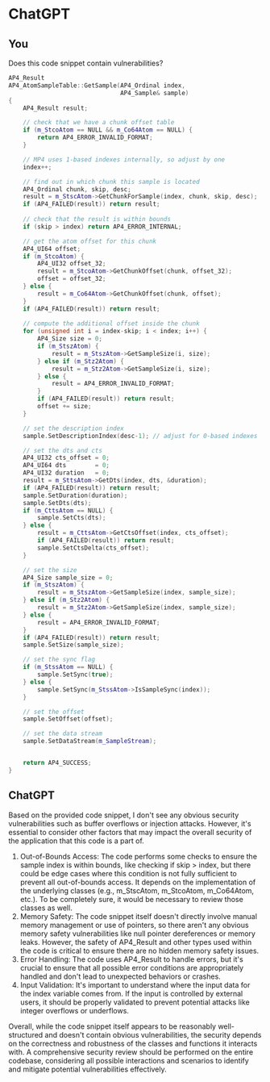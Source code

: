 # ChatGPT

## You
Does this code snippet contain vulnerabilities?
```cpp
AP4_Result
AP4_AtomSampleTable::GetSample(AP4_Ordinal index, 
                               AP4_Sample& sample)
{
    AP4_Result result;

    // check that we have a chunk offset table
    if (m_StcoAtom == NULL && m_Co64Atom == NULL) {
        return AP4_ERROR_INVALID_FORMAT;
    }

    // MP4 uses 1-based indexes internally, so adjust by one
    index++;

    // find out in which chunk this sample is located
    AP4_Ordinal chunk, skip, desc;
    result = m_StscAtom->GetChunkForSample(index, chunk, skip, desc);
    if (AP4_FAILED(result)) return result;
    
    // check that the result is within bounds
    if (skip > index) return AP4_ERROR_INTERNAL;

    // get the atom offset for this chunk
    AP4_UI64 offset;
    if (m_StcoAtom) {
        AP4_UI32 offset_32;
        result = m_StcoAtom->GetChunkOffset(chunk, offset_32);
        offset = offset_32;
    } else {
        result = m_Co64Atom->GetChunkOffset(chunk, offset);
    }
    if (AP4_FAILED(result)) return result;
    
    // compute the additional offset inside the chunk
    for (unsigned int i = index-skip; i < index; i++) {
        AP4_Size size = 0;
        if (m_StszAtom) {
            result = m_StszAtom->GetSampleSize(i, size); 
        } else if (m_Stz2Atom) {
            result = m_Stz2Atom->GetSampleSize(i, size); 
        } else {
            result = AP4_ERROR_INVALID_FORMAT;
        }
        if (AP4_FAILED(result)) return result;
        offset += size;
    }

    // set the description index
    sample.SetDescriptionIndex(desc-1); // adjust for 0-based indexes

    // set the dts and cts
    AP4_UI32 cts_offset = 0;
    AP4_UI64 dts        = 0;
    AP4_UI32 duration   = 0;
    result = m_SttsAtom->GetDts(index, dts, &duration);
    if (AP4_FAILED(result)) return result;
    sample.SetDuration(duration);
    sample.SetDts(dts);
    if (m_CttsAtom == NULL) {
        sample.SetCts(dts);
    } else {
        result = m_CttsAtom->GetCtsOffset(index, cts_offset); 
	    if (AP4_FAILED(result)) return result;
        sample.SetCtsDelta(cts_offset);
    }     

    // set the size
    AP4_Size sample_size = 0;
    if (m_StszAtom) {
        result = m_StszAtom->GetSampleSize(index, sample_size); 
    } else if (m_Stz2Atom) {
        result = m_Stz2Atom->GetSampleSize(index, sample_size); 
    } else {
        result = AP4_ERROR_INVALID_FORMAT;
    }
    if (AP4_FAILED(result)) return result;
    sample.SetSize(sample_size);

    // set the sync flag
    if (m_StssAtom == NULL) {
        sample.SetSync(true);
    } else {
        sample.SetSync(m_StssAtom->IsSampleSync(index));
    }

    // set the offset
    sample.SetOffset(offset);

    // set the data stream
    sample.SetDataStream(m_SampleStream);


    return AP4_SUCCESS;
}
```

## ChatGPT
Based on the provided code snippet, I don't see any obvious security vulnerabilities such as buffer overflows or injection attacks. However, it's essential to consider other factors that may impact the overall security of the application that this code is a part of.

1. Out-of-Bounds Access: The code performs some checks to ensure the sample index is within bounds, like checking if skip > index, but there could be edge cases where this condition is not fully sufficient to prevent all out-of-bounds access. It depends on the implementation of the underlying classes (e.g., m_StscAtom, m_StcoAtom, m_Co64Atom, etc.). To be completely sure, it would be necessary to review those classes as well.
2. Memory Safety: The code snippet itself doesn't directly involve manual memory management or use of pointers, so there aren't any obvious memory safety vulnerabilities like null pointer dereferences or memory leaks. However, the safety of AP4_Result and other types used within the code is critical to ensure there are no hidden memory safety issues.
3. Error Handling: The code uses AP4_Result to handle errors, but it's crucial to ensure that all possible error conditions are appropriately handled and don't lead to unexpected behaviors or crashes.
4. Input Validation: It's important to understand where the input data for the index variable comes from. If the input is controlled by external users, it should be properly validated to prevent potential attacks like integer overflows or underflows.

Overall, while the code snippet itself appears to be reasonably well-structured and doesn't contain obvious vulnerabilities, the security depends on the correctness and robustness of the classes and functions it interacts with. A comprehensive security review should be performed on the entire codebase, considering all possible interactions and scenarios to identify and mitigate potential vulnerabilities effectively.

